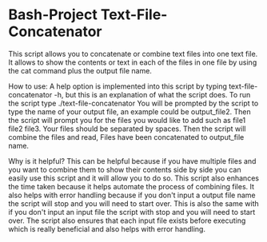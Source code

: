 # Bash-Project Text-File-Concatenator

This script allows you to concatenate or combine text files into one text file.
It allows to show the contents or text in each of the files in one file by using the cat command plus the output file name.

How to use:
A help option is implemented into this script by typing text-file-concatenator -h, but this is an explanation of what the script does.
To run the script type ./text-file-concatenator
You will be prompted by the script to type the name of your output file, an example could be output_file2.
Then the script will prompt you for the files you would like to add such as file1 file2 file3. Your files should be separated by spaces.
Then the script will combine the files and read, Files have been concatenated to output_file name.

Why is it helpful?
This can be helpful because if you have multiple files and you want to combine them to show their contents side by side
you can easily use this script and it will allow you to do so.
This script also enhances the time taken because it helps automate the process of combining files.
It also helps with error handling because if you don't input a output file name the script will stop and you will need to start over. 
This is also the same with if you don't input an input file the script with stop and you will need to start over.
The script also ensures that each input file exists before executing which is really beneficial and also helps with error handling.